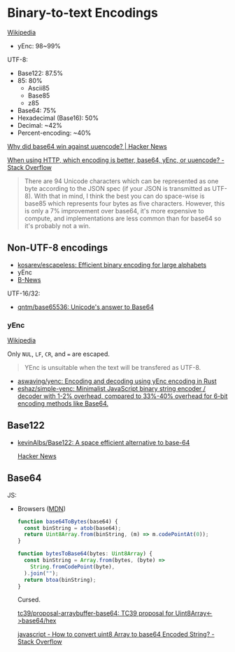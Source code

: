 # Binary-to-text Encodings
[Wikipedia](https://en.wikipedia.org/wiki/Binary-to-text_encoding)

- yEnc: 98~99%

UTF-8:
- Base122: 87.5%
- 85: 80%
  - Ascii85
  - Base85
  - z85
- Base64: 75%
- Hexadecimal (Base16): 50%
- Decimal: ~42%
- Percent-encoding: ~40%

[Why did base64 win against uuencode? | Hacker News](https://news.ycombinator.com/item?id=38343748)

[When using HTTP, which encoding is better, base64, yEnc, or uuencode? - Stack Overflow](https://stackoverflow.com/questions/17589637/when-using-http-which-encoding-is-better-base64-yenc-or-uuencode)
> There are 94 Unicode characters which can be represented as one byte according to the JSON spec (if your JSON is transmitted as UTF-8). With that in mind, I think the best you can do space-wise is base85 which represents four bytes as five characters. However, this is only a 7% improvement over base64, it's more expensive to compute, and implementations are less common than for base64 so it's probably not a win.

## Non-UTF-8 encodings
- [kosarev/escapeless: Efficient binary encoding for large alphabets](https://github.com/kosarev/escapeless)
- yEnc
- [B-News](https://b-news.sourceforge.net/)

UTF-16/32:
- [qntm/base65536: Unicode's answer to Base64](https://github.com/qntm/base65536)

### yEnc
[Wikipedia](https://en.wikipedia.org/wiki/YEnc)

Only `NUL`, `LF`, `CR`, and `=` are escaped.

> YEnc is unsuitable when the text will be transfered as UTF-8.

- [aswaving/yenc: Encoding and decoding using yEnc encoding in Rust](https://github.com/aswaving/yenc)
- [eshaz/simple-yenc: Minimalist JavaScript binary string encoder / decoder with 1-2% overhead, compared to 33%-40% overhead for 6-bit encoding methods like Base64.](https://github.com/eshaz/simple-yenc)

## Base122
- [kevinAlbs/Base122: A space efficient alternative to base-64](https://github.com/kevinAlbs/Base122)

  [Hacker News](https://news.ycombinator.com/item?id=13049329)

## Base64
JS:
- Browsers ([MDN](https://developer.mozilla.org/en-US/docs/Glossary/Base64))

  ```ts
  function base64ToBytes(base64) {
    const binString = atob(base64);
    return Uint8Array.from(binString, (m) => m.codePointAt(0));
  }

  function bytesToBase64(bytes: Uint8Array) {
    const binString = Array.from(bytes, (byte) =>
      String.fromCodePoint(byte),
    ).join("");
    return btoa(binString);
  }
  ```
  Cursed.

  [tc39/proposal-arraybuffer-base64: TC39 proposal for Uint8Array<->base64/hex](https://github.com/tc39/proposal-arraybuffer-base64)

  [javascript - How to convert uint8 Array to base64 Encoded String? - Stack Overflow](https://stackoverflow.com/questions/12710001/how-to-convert-uint8-array-to-base64-encoded-string)
